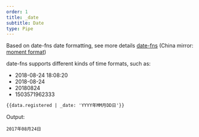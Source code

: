 ```yaml
---
order: 1
title: _date
subtitle: Date
type: Pipe
---
```


Based on date-fns date formatting, see more details [date-fns](https://date-fns.org/v1.29.0/docs/format) (China mirror: [moment format](http://Momentjs.cn/docs/#/displaying/format/))

date-fns supports different kinds of time formats, such as:

+ 2018-08-24 18:08:20
+ 2018-08-24
+ 20180824
+ 1503571962333

```html
{{data.registered | _date: 'YYYY年MM月DD日'}}
```

Output:

```
2017年08月24日
```
